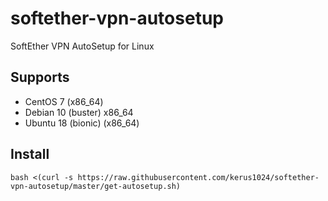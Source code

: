# softether-vpn-autosetup
SoftEther VPN AutoSetup for Linux

## Supports
- CentOS 7 (x86_64)
- Debian 10 (buster) x86_64
- Ubuntu 18 (bionic) (x86_64)

## Install
```
bash <(curl -s https://raw.githubusercontent.com/kerus1024/softether-vpn-autosetup/master/get-autosetup.sh)
 ```
